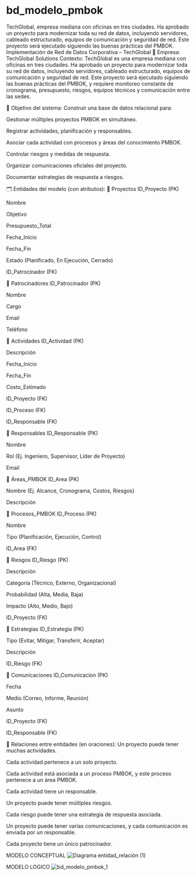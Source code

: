 # bd_modelo_pmbok
TechGlobal, empresa mediana con oficinas en tres ciudades. Ha aprobado un proyecto para modernizar toda su red de datos, incluyendo servidores, cableado estructurado, equipos de comunicación y seguridad de red. Este proyecto será ejecutado siguiendo las buenas prácticas del PMBOK.
Implementación de Red de Datos Corporativa – TechGlobal
🏢 Empresa: TechGlobal Solutions
Contexto:
TechGlobal es una empresa mediana con oficinas en tres ciudades. Ha aprobado un proyecto para modernizar toda su red de datos, incluyendo servidores, cableado estructurado, equipos de comunicación y seguridad de red. Este proyecto será ejecutado siguiendo las buenas prácticas del PMBOK, y requiere monitoreo constante de cronograma, presupuesto, riesgos, equipos técnicos y comunicación entre las sedes.

🎯 Objetivo del sistema:
Construir una base de datos relacional para:

Gestionar múltiples proyectos PMBOK en simultáneo.

Registrar actividades, planificación y responsables.

Asociar cada actividad con procesos y áreas del conocimiento PMBOK.

Controlar riesgos y medidas de respuesta.

Organizar comunicaciones oficiales del proyecto.

Documentar estrategias de respuesta a riesgos.

🗂️ Entidades del modelo (con atributos):
🔹 Proyectos
ID_Proyecto (PK)

Nombre

Objetivo

Presupuesto_Total

Fecha_Inicio

Fecha_Fin

Estado (Planificado, En Ejecución, Cerrado)

ID_Patrocinador (FK)

🔹 Patrocinadores
ID_Patrocinador (PK)

Nombre

Cargo

Email

Teléfono

🔹 Actividades
ID_Actividad (PK)

Descripción

Fecha_Inicio

Fecha_Fin

Costo_Estimado

ID_Proyecto (FK)

ID_Proceso (FK)

ID_Responsable (FK)

🔹 Responsables
ID_Responsable (PK)

Nombre

Rol (Ej. Ingeniero, Supervisor, Líder de Proyecto)

Email

🔹 Áreas_PMBOK
ID_Area (PK)

Nombre (Ej. Alcance, Cronograma, Costos, Riesgos)

Descripción

🔹 Procesos_PMBOK
ID_Proceso (PK)

Nombre

Tipo (Planificación, Ejecución, Control)

ID_Area (FK)

🔹 Riesgos
ID_Riesgo (PK)

Descripción

Categoría (Técnico, Externo, Organizacional)

Probabilidad (Alta, Media, Baja)

Impacto (Alto, Medio, Bajo)

ID_Proyecto (FK)

🔹 Estrategias
ID_Estrategia (PK)

Tipo (Evitar, Mitigar, Transferir, Aceptar)

Descripción

ID_Riesgo (FK)

🔹 Comunicaciones
ID_Comunicacion (PK)

Fecha

Medio (Correo, Informe, Reunión)

Asunto

ID_Proyecto (FK)

ID_Responsable (FK)

🔗 Relaciones entre entidades (en oraciones):
Un proyecto puede tener muchas actividades.

Cada actividad pertenece a un solo proyecto.

Cada actividad está asociada a un proceso PMBOK, y este proceso pertenece a un área PMBOK.

Cada actividad tiene un responsable.

Un proyecto puede tener múltiples riesgos.

Cada riesgo puede tener una estrategia de respuesta asociada.

Un proyecto puede tener varias comunicaciones, y cada comunicación es enviada por un responsable.

Cada proyecto tiene un único patrocinador.

MODELO CONCEPTUAL
![Diagrama entidad_relación (1)](https://github.com/user-attachments/assets/de35d439-a1b9-4793-a56a-df5eb442b258)

MODELO LOGICO
![bd_modelo_pmbok_1](https://github.com/user-attachments/assets/6810b5e7-ab49-4f96-8c3c-af281785427c)
